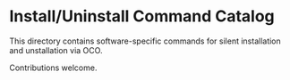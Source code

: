 # Install/Uninstall Command Catalog
This directory contains software-specific commands for silent installation and unstallation via OCO.

Contributions welcome.
